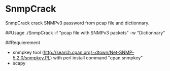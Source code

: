 # SnmpCrack
SnmpCrack crack SNMPv3 password from pcap file and dictionnary.

##Usage
./SnmpCrack -f "pcap file with SNMPv3 packets" -w "Dictionnary"

##Requierement
- snmpkey tool (http://search.cpan.org/~dtown/Net-SNMP-5.2.0/snmpkey.PL) with perl install command "cpan snmpkey"
- scapy
